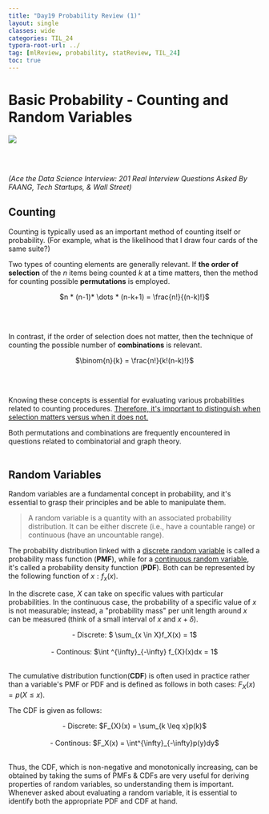 ```yaml
---
title: "Day19 Probability Review (1)"
layout: single
classes: wide
categories: TIL_24
typora-root-url: ../
tag: [mlReview, probability, statReview, TIL_24]
toc: true 
---
```


# Basic Probability - Counting and Random Variables

<img src="/blog/images/2024-06-10-TIL24_Day19/83D4B6E1-3DFD-4815-ACA4-A0F3CB6DA49A_1_105_c.jpeg">

<br><br>

*(Ace the Data Science Interview: 201 Real Interview Questions Asked By FAANG, Tech Startups, & Wall Street)*

## Counting

Counting is typically used as an important method of counting itself or probability. (For example, what is the likelihood that I draw four cards of the same suite?)

Two types of counting elements are generally relevant. If **the order of selection** of the $n$ items being counted $k$ at a time matters, then the method for counting possible **permutations** is employed.

<center>
  $n * (n-1)* \dots * (n-k+1) = \frac{n!}{(n-k)!}$
</center>

<br><br>

In contrast, if the order of selection does not matter, then the technique of counting the possible number of **combinations** is relevant. 

<center>
  $\binom{n}{k} = \frac{n!}{k!(n-k)!}$
</center>

<br><br>

Knowing these concepts is essential for evaluating various probabilities related to counting procedures. <u>Therefore, it's important to distinguish when selection matters versus when it does not.</u>

Both permutations and combinations are frequently encountered in questions related to combinatorial and graph theory.<br><br>

## Random Variables

Random variables are a fundamental concept in probability, and it's essential to grasp their principles and be able to manipulate them.

> A random variable is a quantity with an associated probability distribution. It can be either discrete (i.e., have a countable range) or continuous (have an uncountable range). <br>

The probability distribution linked with a <u>discrete random variable</u> is called a probability mass function (**PMF**), while for a <u>continuous random variable</u>, it's called a probability density function (**PDF**). Both can be represented by the following function of $x: f_x(x)$. 

In the discrete case, $X$ can take on specific values with particular probabilities. In the continuous case, the probability of a specific value of $x$ is not measurable; instead, a "probability mass" per unit length around $x$ can be measured (think of a small interval of $x$ and $x + \delta$).

<center>
- Discrete: $ \sum_{x \in X}f_X(x) = 1$ <br><br>
- Continous: $\int ^{\infty}_{-\infty} f_{X}(x)dx = 1$
</center>

<Br>

The cumulative distribution function(**CDF**) is often used in practice rather than a variable's PMF or PDF and is defined as follows in both cases: $F_{X}(x) = p(X \leq x)$. <br>

The CDF is given as follows:

<center>
- Discrete: $F_{X}(x) = \sum_{k \leq x}p(k)$ <br><br>
- Continous: $F_X(x) = \int^{\infty}_{-\infty}p(y)dy$
</center>

<br>

Thus, the CDF, which is non-negative and monotonically increasing, can be obtained by taking the sums of PMFs & CDFs are very useful for deriving properties of random variables, so understanding them is important. Whenever asked about evaluating a random variable, it is essential to identify both the appropriate PDF and CDF at hand. 

<br><br>

